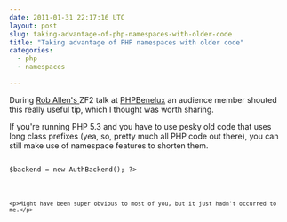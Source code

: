 ```yaml
---
date: 2011-01-31 22:17:16 UTC
layout: post
slug: taking-advantage-of-php-namespaces-with-older-code
title: "Taking advantage of PHP namespaces with older code"
categories:
  - php
  - namespaces

---
```

<p>During <a href="http://akrabat.com/">Rob Allen's </a>ZF2 talk at <a href="http://conference.phpbenelux.eu/2011/">PHPBenelux</a> an audience member shouted this really useful tip, which I thought was worth sharing.</p>

<p>If you're running PHP 5.3 and you have to use pesky old code that uses long class prefixes (yea, so, pretty much all PHP code out there), you can still make use of namespace features to shorten them.</p>

<code lang="php">
<?php
use Sabre_DAV_Auth_Backend_PDO as AuthBackend;
use Zend_Controller_Action_Helper_AutoComplete_Abstract as AutoComplete;

$backend = new AuthBackend();
?>
```

<p>Might have been super obvious to most of you, but it just hadn't occurred to me.</p>